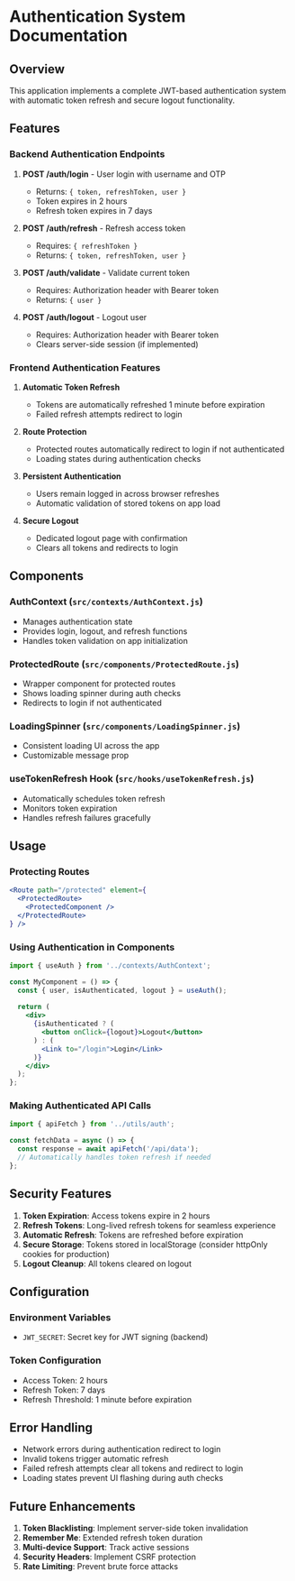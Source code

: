 # Authentication System Documentation

## Overview

This application implements a complete JWT-based authentication system with automatic token refresh and secure logout functionality.

## Features

### Backend Authentication Endpoints

1. **POST /auth/login** - User login with username and OTP
   - Returns: `{ token, refreshToken, user }`
   - Token expires in 2 hours
   - Refresh token expires in 7 days

2. **POST /auth/refresh** - Refresh access token
   - Requires: `{ refreshToken }`
   - Returns: `{ token, refreshToken, user }`

3. **POST /auth/validate** - Validate current token
   - Requires: Authorization header with Bearer token
   - Returns: `{ user }`

4. **POST /auth/logout** - Logout user
   - Requires: Authorization header with Bearer token
   - Clears server-side session (if implemented)

### Frontend Authentication Features

1. **Automatic Token Refresh**
   - Tokens are automatically refreshed 1 minute before expiration
   - Failed refresh attempts redirect to login

2. **Route Protection**
   - Protected routes automatically redirect to login if not authenticated
   - Loading states during authentication checks

3. **Persistent Authentication**
   - Users remain logged in across browser refreshes
   - Automatic validation of stored tokens on app load

4. **Secure Logout**
   - Dedicated logout page with confirmation
   - Clears all tokens and redirects to login

## Components

### AuthContext (`src/contexts/AuthContext.js`)
- Manages authentication state
- Provides login, logout, and refresh functions
- Handles token validation on app initialization

### ProtectedRoute (`src/components/ProtectedRoute.js`)
- Wrapper component for protected routes
- Shows loading spinner during auth checks
- Redirects to login if not authenticated

### LoadingSpinner (`src/components/LoadingSpinner.js`)
- Consistent loading UI across the app
- Customizable message prop

### useTokenRefresh Hook (`src/hooks/useTokenRefresh.js`)
- Automatically schedules token refresh
- Monitors token expiration
- Handles refresh failures gracefully

## Usage

### Protecting Routes
```jsx
<Route path="/protected" element={
  <ProtectedRoute>
    <ProtectedComponent />
  </ProtectedRoute>
} />
```

### Using Authentication in Components
```jsx
import { useAuth } from '../contexts/AuthContext';

const MyComponent = () => {
  const { user, isAuthenticated, logout } = useAuth();
  
  return (
    <div>
      {isAuthenticated ? (
        <button onClick={logout}>Logout</button>
      ) : (
        <Link to="/login">Login</Link>
      )}
    </div>
  );
};
```

### Making Authenticated API Calls
```jsx
import { apiFetch } from '../utils/auth';

const fetchData = async () => {
  const response = await apiFetch('/api/data');
  // Automatically handles token refresh if needed
};
```

## Security Features

1. **Token Expiration**: Access tokens expire in 2 hours
2. **Refresh Tokens**: Long-lived refresh tokens for seamless experience
3. **Automatic Refresh**: Tokens are refreshed before expiration
4. **Secure Storage**: Tokens stored in localStorage (consider httpOnly cookies for production)
5. **Logout Cleanup**: All tokens cleared on logout

## Configuration

### Environment Variables
- `JWT_SECRET`: Secret key for JWT signing (backend)

### Token Configuration
- Access Token: 2 hours
- Refresh Token: 7 days
- Refresh Threshold: 1 minute before expiration

## Error Handling

- Network errors during authentication redirect to login
- Invalid tokens trigger automatic refresh
- Failed refresh attempts clear all tokens and redirect to login
- Loading states prevent UI flashing during auth checks

## Future Enhancements

1. **Token Blacklisting**: Implement server-side token invalidation
2. **Remember Me**: Extended refresh token duration
3. **Multi-device Support**: Track active sessions
4. **Security Headers**: Implement CSRF protection
5. **Rate Limiting**: Prevent brute force attacks 